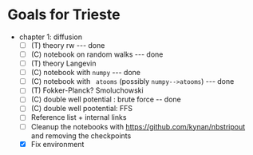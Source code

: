 # Goals for Trieste

- chapter 1: diffusion 
  - [ ] (T) theory rw --- done
  - [ ] (C) notebook on random walks  --- done
  - [ ] (T) theory Langevin
  - [ ] (C) notebook with `numpy` --- done
  - [ ] (C) notebook with ` atooms` (possibly `numpy-->atooms`) --- done
  - [ ] (T) Fokker-Planck? Smoluchowski 
  - [ ] (C) double well potential : brute force -- done
  - [ ] (C) double well pootential: FFS
  - [ ] Reference list + internal links
  - [ ] Cleanup the notebooks with https://github.com/kynan/nbstripout and removing the checkpoints
  - [X] Fix environment
